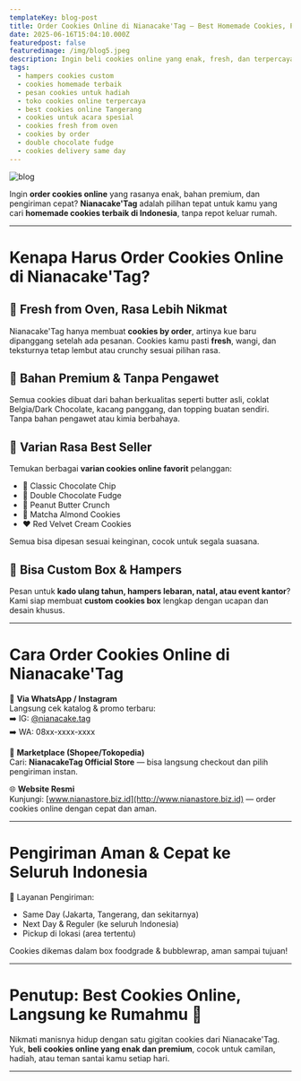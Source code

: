 ```yaml
---
templateKey: blog-post
title: Order Cookies Online di Nianacake'Tag — Best Homemade Cookies, Praktis & Terpercaya!
date: 2025-06-16T15:04:10.000Z
featuredpost: false
featuredimage: /img/blog5.jpeg
description: Ingin beli cookies online yang enak, fresh, dan terpercaya? Nianacake'Tag hadir sebagai pilihan terbaik untuk cookies homemade premium yang bisa dipesan dari rumah!
tags:
  - hampers cookies custom
  - cookies homemade terbaik
  - pesan cookies untuk hadiah
  - toko cookies online terpercaya
  - best cookies online Tangerang
  - cookies untuk acara spesial
  - cookies fresh from oven
  - cookies by order
  - double chocolate fudge
  - cookies delivery same day
---
```


![blog](/img/blog5.jpeg)

Ingin **order cookies online** yang rasanya enak, bahan premium, dan pengiriman cepat? **Nianacake'Tag** adalah pilihan tepat untuk kamu yang cari **homemade cookies terbaik di Indonesia**, tanpa repot keluar rumah.

---

# Kenapa Harus Order Cookies Online di Nianacake'Tag?

## 🍪 Fresh from Oven, Rasa Lebih Nikmat  
Nianacake'Tag hanya membuat **cookies by order**, artinya kue baru dipanggang setelah ada pesanan. Cookies kamu pasti **fresh**, wangi, dan teksturnya tetap lembut atau crunchy sesuai pilihan rasa.

## 🧈 Bahan Premium & Tanpa Pengawet  
Semua cookies dibuat dari bahan berkualitas seperti butter asli, coklat Belgia/Dark Chocolate, kacang panggang, dan topping buatan sendiri. Tanpa bahan pengawet atau kimia berbahaya.

## 🎉 Varian Rasa Best Seller  
Temukan berbagai **varian cookies online favorit** pelanggan:

- 🍪 Classic Chocolate Chip  
- 🍫 Double Chocolate Fudge  
- 🌰 Peanut Butter Crunch  
- 💚 Matcha Almond Cookies  
- ❤️ Red Velvet Cream Cookies  

Semua bisa dipesan sesuai keinginan, cocok untuk segala suasana.

## 🎁 Bisa Custom Box & Hampers  
Pesan untuk **kado ulang tahun, hampers lebaran, natal, atau event kantor**? Kami siap membuat **custom cookies box** lengkap dengan ucapan dan desain khusus.

---

# Cara Order Cookies Online di Nianacake'Tag

📱 **Via WhatsApp / Instagram**  
Langsung cek katalog & promo terbaru:  
➡️ IG: [@nianacake.tag](https://instagram.com/nianacake.tag)  
➡️ WA: 08xx-xxxx-xxxx  

🛒 **Marketplace (Shopee/Tokopedia)**  
Cari: **NianacakeTag Official Store** — bisa langsung checkout dan pilih pengiriman instan.

🌐 **Website Resmi**  
Kunjungi: [www.nianastore.biz.id](http://www.nianastore.biz.id) — order cookies online dengan cepat dan aman.

---

# Pengiriman Aman & Cepat ke Seluruh Indonesia

🛵 Layanan Pengiriman:

- Same Day (Jakarta, Tangerang, dan sekitarnya)  
- Next Day & Reguler (ke seluruh Indonesia)  
- Pickup di lokasi (area tertentu)  

Cookies dikemas dalam box foodgrade & bubblewrap, aman sampai tujuan!

---

# Penutup: Best Cookies Online, Langsung ke Rumahmu 🍪

Nikmati manisnya hidup dengan satu gigitan cookies dari Nianacake'Tag. Yuk, **beli cookies online yang enak dan premium**, cocok untuk camilan, hadiah, atau teman santai kamu setiap hari.

---

